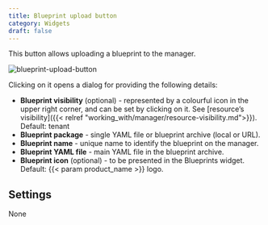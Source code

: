 ```yaml
---
title: Blueprint upload button
category: Widgets
draft: false
---
```

This button allows uploading a blueprint to the manager.

![blueprint-upload-button]( /images/ui/widgets/blueprint-upload-button.png )

Clicking on it opens a dialog for providing the following details:

* **Blueprint visibility** (optional) - represented by a colourful icon in the upper right corner, and can be set by clicking on it. See [resource’s visibility]({{< relref "working_with/manager/resource-visibility.md">}}). Default: tenant
* **Blueprint package** - single YAML file or blueprint archive (local or URL).
* **Blueprint name** - unique name to identify the blueprint on the manager.
* **Blueprint YAML file** - main YAML file in the blueprint archive.
* **Blueprint icon** (optional) - to be presented in the Blueprints widget. Default: {{< param product_name >}} logo.


## Settings

None
